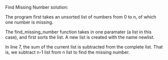 Find Missing Number solution:

The program first takes an unsorted list of numbers from 0 to n, of which one number is missing.

The find_missing_number function takes in one paramater (a list in this case), and first sorts the list. A new list is created with the name newlist.

In line 7, the sum of the current list is subtracted from the complete list. That is, we subtract n-1 list from n list to find the missing number.